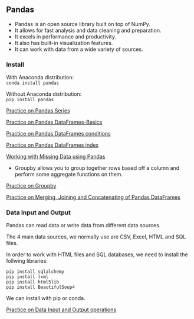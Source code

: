 ## Pandas

* Pandas is an open source library built on top of NumPy.
* It allows for fast analysis and data cleaning and preparation.
* It excels in performance and productivity.
* It also has built-in visualization features.
* It can work with data from a wide variety of sources.

### Install

With Anaconda distribution:  
`conda install pandas`

Without Anaconda distribution:  
`pip install pandas`

[Practice on Pandas Series](./2-Pandas/Series.ipynb)

[Practice on Pandas DataFrames-Basics](./2-Pandas/DataFrames-1.ipynb)

[Practice on Pandas DataFrames conditions](./2-Pandas/DataFrames-2.ipynb)

[Practice on Pandas DataFrames index](./2-Pandas/DataFrames-3.ipynb)

[Working with Missing Data using Pandas](./2-Pandas/MissingData.ipynb)

* Groupby allows you to group together rows based off a column and perform some aggregate functions on them.

[Practice on Groupby](./2-Pandas/Groupby.ipynb)

[Practice on Merging, Joining and Concatenating of Pandas DataFrames](./2-Pandas/Merging,Joining&Concatenating.ipynb)

### Data Input and Output

Pandas can read data or write data from different data sources.  

The 4 main data sources, we normally use are CSV, Excel, HTML and SQL files.

In order to work with HTML files and SQL databases, we need to install the follwing libraries:  

`pip install sqlalchemy`  
`pip install lxml`  
`pip install html5lib`  
`pip install BeautifulSoup4`  

We can install with pip or conda.  

[Practice on Data Input and Output operations](./2-Pandas/Data_IO.ipynb)

